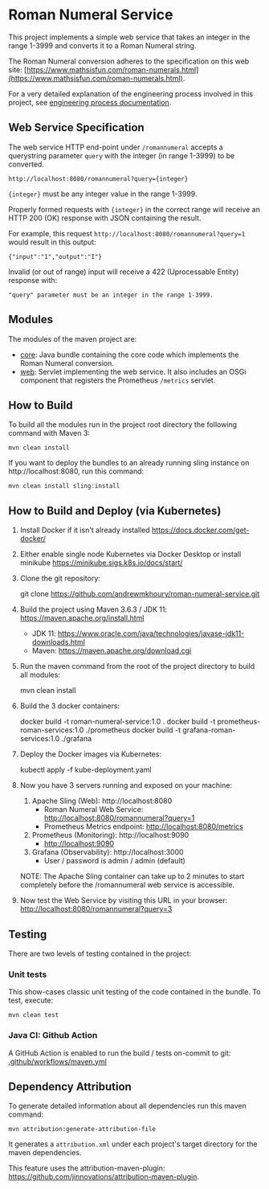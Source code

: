 # Roman Numeral Service

This project implements a simple web service that takes an integer in the range 1-3999 and converts it to a Roman Numeral string.

The Roman Numeral conversion adheres to the specification on this web site: [https://www.mathsisfun.com/roman-numerals.html](https://www.mathsisfun.com/roman-numerals.html).

For a very detailed explanation of the engineering process involved in this project, see [engineering process documentation](engineering-process.md).

## Web Service Specification
The web service HTTP end-point under ``/romannumeral`` accepts a querystring parameter ``query`` with the integer (in range 1-3999) to be converted.

	http://localhost:8080/romannumeral?query={integer}

``{integer}`` must be any integer value in the range 1-3999.

Properly formed requests with ``{integer}`` in the correct range will receive an HTTP 200 (OK) response with JSON containing the result.

For example, this request ``http://localhost:8080/romannumeral?query=1`` would result in this output:
	
	{"input":"1","output":"I"}

Invalid (or out of range) input will receive a 422 (Uprocessable Entity) response with:

	"query" parameter must be an integer in the range 1-3999.


## Modules

The modules of the maven project are:

* [core](roman-numeral-service.core): Java bundle containing the core code which implements the Roman Numeral conversion.
* [web](roman-numeral-service.web): Servlet implementing the web service.  It also includes an OSGi component that registers the Prometheus `/metrics` servlet.

## How to Build 

To build all the modules run in the project root directory the following command with Maven 3:

    mvn clean install

If you want to deploy the bundles to an already running sling instance on http://localhost:8080, run this command:

    mvn clean install sling:install
    
## How to Build and Deploy (via Kubernetes)
1. Install Docker if it isn't already installed https://docs.docker.com/get-docker/
2. Either enable single node Kubernetes via Docker Desktop or install minikube https://minikube.sigs.k8s.io/docs/start/
3. Clone the git repository:
	
	git clone https://github.com/andrewmkhoury/roman-numeral-service.git
	
3. Build the project using Maven 3.6.3 / JDK 11: https://maven.apache.org/install.html
	* JDK 11: https://www.oracle.com/java/technologies/javase-jdk11-downloads.html
	* Maven: https://maven.apache.org/download.cgi

4. Run the maven command from the root of the project directory to build all modules:
	
	mvn clean install
	
5. Build the 3 docker containers:

	docker build -t roman-numeral-service:1.0 .
	docker build -t prometheus-roman-services:1.0 ./prometheus
	docker build -t grafana-roman-services:1.0 ./grafana
	
6. Deploy the Docker images via Kubernetes:

	kubectl apply -f kube-deployment.yaml
	
7. Now you have 3 servers running and exposed on your machine:
	1. Apache Sling (Web): http://localhost:8080
		* Roman Numeral Web Service: [http://localhost:8080/romannumeral?query=1](http://localhost:8080/romannumeral?query=1)
		* Prometheus Metrics endpoint: [http://localhost:8080/metrics](http://localhost:8080/metrics)
	2. Prometheus (Monitoring): http://localhost:9090
		* [http://localhost:9090](http://localhost:9090)
	3. Grafana (Observability): http://localhost:3000
		* User / password is admin / admin (default)
		
	NOTE: The Apache Sling container can take up to 2 minutes to start completely before the /romannumeral web service is accessible.

8. Now test the Web Service by visiting this URL in your browser: [http://localhost:8080/romannumeral?query=3](http://localhost:8080/romannumeral?query=3)


## Testing

There are two levels of testing contained in the project:

### Unit tests

This show-cases classic unit testing of the code contained in the bundle. To
test, execute:

    mvn clean test

### Java CI: Github Action
A GitHub Action is enabled to run the build / tests on-commit to git:
[.github/workflows/maven.yml](https://github.com/andrewmkhoury/roman-numeral-service/blob/master/.github/workflows/maven.yml)


## Dependency Attribution
To generate detailed information about all dependencies run this maven command:
	
	mvn attribution:generate-attribution-file

It generates a `attribution.xml` under each project's target directory for the maven dependencies.

This feature uses the attribution-maven-plugin: https://github.com/jinnovations/attribution-maven-plugin.
